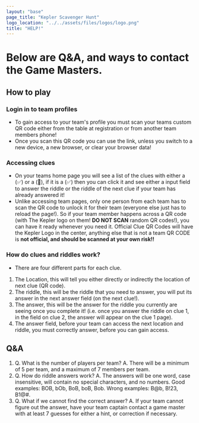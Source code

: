 ```yaml
---
layout: "base"
page_title: "Kepler Scavenger Hunt"
logo_location: "../../assets/files/logos/logo.png"
title: "HELP!"
---
```



  # Below are Q&A, and ways to contact the Game Masters.
  
  ## How to play
    
  ### Login in to team profiles
  - To gain access to your team's profile you must scan your teams custom QR code either from the table at registration or from another team members phone!
  - Once you scan this QR code you can use the link, unless you switch to a new device, a new browser, or clear your browser data!

  ### Accessing clues
  - On your teams home page you will see a list of the clues with either a (✅) or a (🔐), if it is a (✅) then you can click it and see either a input field to answer the riddle or the riddle of the next clue if your team has already answered it!
  - Unlike accessing team pages, only one person from each team has to scan the QR code to unlock it for their team (everyone else just has to reload the page!). So if your team member happens across a QR code (with The Kepler logo on them! **DO NOT SCAN** random QR codes!), you can have it ready whenever you need it. Official Clue QR Codes will have the Kepler Logo in the center, anything else that is not a team QR CODE is **not official, and should be scanned at your own risk!!**
  
  ### How do clues and riddles work? 
  - There are four different parts for each clue.
  1. The Location, this will tell you either directly or indirectly the location of next clue (QR code).
  2. The riddle, this will be the riddle that you need to answer, you will put its answer in the next answer field (on the next clue!).
  3. The answer, this will be the answer for the riddle you currently are seeing once you complete it! (i.e. once you answer the riddle on clue 1, in the field on clue 2, the answer will appear on the clue 1 page).
  4. The answer field, before your team can access the next location and riddle, you must correctly answer, before you can gain access.

  ## Q&A
  
  1. Q. What is the number of players per team? A. There will be a minimum of 5 per team, and a maximum of 7 members per team. 
  2. Q. How do riddle answers work? A. The answers will be one word, case insensitive, will contain no special characters, and no numbers. Good examples: BOB, bOb, BoB, boB, Bob. Wrong examples: B@b, B!23, B1@#.
  3. Q. What if we cannot find the correct answer? A. If your team cannot figure out the answer, have your team captain contact a game master with at least 7 guesses for either a hint, or correction if necessary.
  